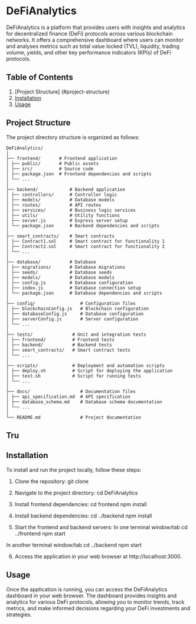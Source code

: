 # DeFiAnalytics

DeFiAnalytics is a platform that provides users with insights and analytics for decentralized finance (DeFi) protocols across various blockchain networks. It offers a comprehensive dashboard where users can monitor and analyses metrics such as total value locked (TVL), liquidity, trading volume, yields, and other key performance indicators (KPIs) of DeFi protocols.

## Table of Contents
1. [Project Structure] (#project-structure)
2. [Installation](#installation)
3. [Usage](#usage)

## Project Structure

The project directory structure is organized as follows:

```
DeFiAnalytics/
│
├── frontend/ 		# Frontend application
│ ├── public/ 		# Public assets
│ ├── src/ 			# Source code
│ ├── package.json 	# Frontend dependencies and scripts
│ └── ...
│
├── backend/ 		    # Backend application
│ ├── controllers/		# Controller logic
│ ├── models/ 		    # Database models
│ ├── routes/ 		    # API routes
│ ├── services/ 		# Business logic services
│ ├── utils/ 		    # Utility functions
│ ├── server.js 		# Express server setup
│ └── package.json 	    # Backend dependencies and scripts
│
├── smart_contracts/ 	# Smart contracts
│ ├── Contract1.sol 	# Smart contract for functionality 1
│ ├── Contract2.sol 	# Smart contract for functionality 2
│ └── ...
│
├── database/ 		    # Database
│ ├── migrations/ 		# Database migrations
│ ├── seeds/ 		    # Database seeds
│ ├── models/ 		    # Database models
│ ├── config.js 		# Database configuration
│ ├── index.js 		    # Database connection setup
│ └── package.json 	    # Database dependencies and scripts
│
├── config/ 			    # Configuration files
│ ├── blockchainConfig.js   # Blockchain configuration
│ ├── databaseConfig.js     # Database configuration
│ ├── serverConfig.js 	    # Server configuration
│ └── ...
│
├── tests/ 			     # Unit and integration tests
│ ├── frontend/ 		 # Frontend tests
│ ├── backend/ 		     # Backend tests
│ ├── smart_contracts/	 # Smart contract tests
│ └── ...
│
├── scripts/ 		     # Deployment and automation scripts
│ ├── deploy.sh 		 # Script for deploying the application
│ ├── test.sh		     # Script for running tests
│ └── ...
│
├── docs/ 			        # Documentation files
│ ├── api_specification.md  # API specification
│ ├── database_schema.md    # Database schema documentation
│ └── ...
│
└── README.md 		        # Project documentation
```
## Tru

## Installation

To install and run the project locally, follow these steps:

1. Clone the repository:
git clone 

2. Navigate to the project directory:
cd DeFiAnalytics

3. Install frontend dependencies:
cd frontend
npm install

4. Install backend dependencies:
cd ../backend
npm install

5. Start the frontend and backend servers:
In one terminal window/tab
cd ../frontend
npm start

In another terminal window/tab
cd ../backend
npm start

6. Access the application in your web browser at http://localhost:3000.

## Usage

Once the application is running, you can access the DeFiAnalytics dashboard in your web browser. The dashboard provides insights and analytics for various DeFi protocols, allowing you to monitor trends, track metrics, and make informed decisions regarding your DeFi investments and strategies.

